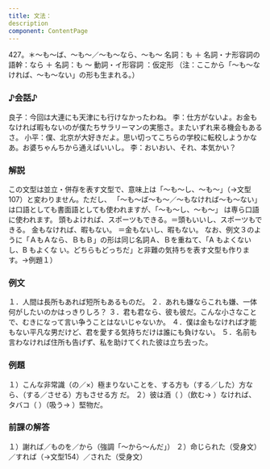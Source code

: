 ```yaml
---
title: 文法：
description
component: ContentPage
---
```



427。＊～も～ば、～も～／～も～なら、～も～
名詞：も ＋ 名詞・ナ形容詞の語幹：なら ＋ 名詞：も ～ 動詞・イ形容詞 ：仮定形
（注：ここから「～も～なければ、～も～ない」の形も生まれる。）
### ♪会話♪
良子：今回は大連にも天津にも行けなかったわね。
李：仕方がないよ。お金もなければ暇もないのが僕たちサラリーマンの実態さ。またいずれ来る機会もあるさ。 小平：僕、北京が大好きだよ。思い切ってこちらの学校に転校しようかなあ。お婆ちゃんちから通えばいいし。
李：おいおい、それ、本気かい？
### 解説
この文型は並立・併存を表す文型で、意味上は「～も～し、～も～」（→文型 107）と変わりません。ただし、 「～も～ば～も～／～もなければ～も～ない」は口語としても書面語としても使われますが、「～も～し、～も～」
は専ら口語に使われます。 頭もよければ、スポーツもできる。＝頭もいいし、スポーツもできる。 金もなければ、暇もない。 ＝金もないし、暇もない。
なお、例文３のように「ＡもＡなら、ＢもＢ」の形は同じ名詞Ａ、Ｂを重ねて、「A もよくないし、B もよくな い。どちらもどっちだ」と非難の気持ちを表す文型も作ります。→例題１）
### 例文
１．人間は長所もあれば短所もあるものだ。
２．あれも嫌ならこれも嫌、一体何がしたいのかはっきりしろ？
３．君も君なら、彼も彼だ。こんな小さなことで、むきになって言い争うことはないじゃないか。
４．僕は金もなければ才能もない平凡な男だけど、君を愛する気持ちだけは誰にも負けない。
５．名前も言わなければ住所も告げず、私を助けてくれた彼は立ち去った。
### 例題
１）こんな非常識（の／×）極まりないことを、する方も（する／した）方なら、（する／させる）方もさせる方
だ。
２）彼は酒（ ）（飲む→ ）なければ、タバコ（ ）（吸う→ ）堅物だ。
### 前課の解答
１）謝れば／ものを／から（強調「～から～んだ」）
２）命じられた（受身文）／すれば（→文型154）／された（受身文）

